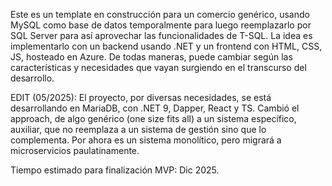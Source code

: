 Este es un template en construcción para un comercio genérico, usando MySQL como base de datos temporalmente para luego reemplazarlo por SQL Server para así
aprovechar las funcionalidades de T-SQL.
La idea es implementarlo con un backend usando .NET y un frontend con HTML, CSS, JS, hosteado en Azure.
De todas maneras, puede cambiar según las características y necesidades que vayan surgiendo en el transcurso del desarrollo.


EDIT (05/2025): El proyecto, por diversas necesidades, se está desarrollando en MariaDB, con .NET 9, Dapper, React y TS.
Cambió el approach, de algo genérico (one size fits all) a un sistema específico, auxiliar, que no reemplaza a un sistema de gestión sino que lo complementa.
Por ahora es un sistema monolítico, pero migrará a microservicios paulatinamente.

Tiempo estimado para finalización MVP: Dic 2025.